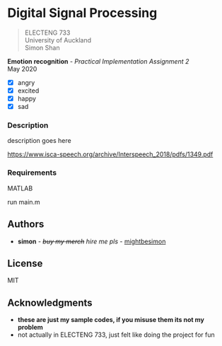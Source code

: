 # Digital Signal Processing #

> ELECTENG 733  
> University of Auckland  
> Simon Shan

**Emotion recognition** - *Practical Implementation Assignment 2*  
May 2020

- [x] angry
- [x] excited
- [x] happy
- [x] sad

### Description ###

description goes here

https://www.isca-speech.org/archive/Interspeech_2018/pdfs/1349.pdf

### Requirements ###

MATLAB

run main.m

## Authors ##

- **simon** - *<del>buy my merch</del> hire me pls* - [mightbesimon](https://github.com/mightbesimon)

## License ##

MIT

## Acknowledgments ##

- **these are just my sample codes, if you misuse them its not my problem**
- not actually in ELECTENG 733, just felt like doing the project for fun